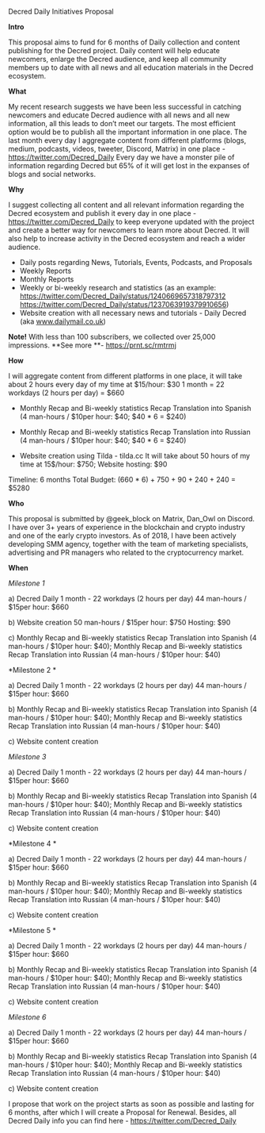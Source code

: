 Decred Daily Initiatives Proposal

**Intro**

This proposal aims to fund for 6 months of Daily сollection and content publishing for the Decred project. Daily content will help educate newcomers, enlarge the Decred audience, and keep all community members up to date with all news and all education materials in the Decred ecosystem. 


**What**

My recent research suggests we have been less successful in catching newcomers and educate Decred audience with all news and all new information, all this leads to don’t meet our targets. The most efficient option would be to publish all the important information in one place. The last month every day I aggregate content from different platforms (blogs, medium, podcasts, videos, tweeter, Discord, Matrix) in one place - https://twitter.com/Decred_Daily Every day we have a monster pile of information regarding Decred but 65% of it will get lost in the expanses of blogs and social networks. 




**Why**

I suggest collecting all content and all relevant information regarding the Decred ecosystem and publish it every day in one place - https://twitter.com/Decred_Daily  to keep everyone updated with the project and create a better way for newcomers to learn more about Decred. It will also help to increase activity in the Decred ecosystem and reach a wider audience.

- Daily posts regarding News, Tutorials, Events, Podcasts, and Proposals
- Weekly Reports
- Monthly Reports 
- Weekly or bi-weekly research and statistics (as an example: https://twitter.com/Decred_Daily/status/1240669657318797312  https://twitter.com/Decred_Daily/status/1237063919379910656)
- Website creation with all necessary news and tutorials - Daily Decred (aka www.dailymail.co.uk)

**Note!**
With less than 100 subscribers, we collected over 25,000 impressions. **See more **-  https://prnt.sc/rmtrmj 

**How**

I will aggregate content from different platforms in one place, it will take about 2 hours every day of my time at $15/hour: $30
1 month = 22 workdays (2 hours per day) = $660

- Monthly Recap and Bi-weekly statistics Recap Translation into Spanish
(4 man-hours / $10per hour: $40; $40 * 6 = $240)

- Monthly Recap and Bi-weekly statistics Recap Translation into Russian
(4 man-hours / $10per hour: $40; $40 * 6 = $240)

- Website creation using Tilda - tilda.cc It will take about 50 hours of my time at 15$/hour: $750;  Website hosting: $90

Timeline: 6 months
Total Budget: (660 * 6) + 750 + 90 + 240 + 240 = $5280 

**Who**

This proposal is submitted by @geek_block on Matrix, Dan_Owl on Discord. I have over 3+ years of experience in the blockchain and crypto industry and one of the early crypto investors. As of 2018, I have been actively developing SMM agency, together with the team of marketing specialists, advertising and PR managers who related to the cryptocurrency market. 

**When**

*Milestone 1*

a) Decred Daily 
1 month - 22 workdays (2 hours per day)
44 man-hours / $15per hour: $660

b) Website creation
50 man-hours / $15per hour: $750
Hosting: $90

c) Monthly Recap and Bi-weekly statistics Recap Translation into Spanish
(4 man-hours / $10per hour: $40); 
Monthly Recap and Bi-weekly statistics Recap Translation into Russian
(4 man-hours / $10per hour: $40)

*Milestone 2 *

a) Decred Daily 
1 month - 22 workdays (2 hours per day)
44 man-hours / $15per hour: $660

b) Monthly Recap and Bi-weekly statistics Recap Translation into Spanish
(4 man-hours / $10per hour: $40); 
Monthly Recap and Bi-weekly statistics Recap Translation into Russian
(4 man-hours / $10per hour: $40)

c) Website content creation

*Milestone 3*

a) Decred Daily 
1 month - 22 workdays (2 hours per day)
44 man-hours / $15per hour: $660

b) Monthly Recap and Bi-weekly statistics Recap Translation into Spanish
(4 man-hours / $10per hour: $40); 
Monthly Recap and Bi-weekly statistics Recap Translation into Russian
(4 man-hours / $10per hour: $40)

c) Website content creation

*Milestone 4 *

a) Decred Daily 
1 month - 22 workdays (2 hours per day)
44 man-hours / $15per hour: $660

b) Monthly Recap and Bi-weekly statistics Recap Translation into Spanish
(4 man-hours / $10per hour: $40); 
Monthly Recap and Bi-weekly statistics Recap Translation into Russian
(4 man-hours / $10per hour: $40)

c) Website content creation

*Milestone 5 *

a) Decred Daily 
1 month - 22 workdays (2 hours per day)
44 man-hours / $15per hour: $660

b) Monthly Recap and Bi-weekly statistics Recap Translation into Spanish
(4 man-hours / $10per hour: $40); 
Monthly Recap and Bi-weekly statistics Recap Translation into Russian
(4 man-hours / $10per hour: $40)

c) Website content creation

*Milestone 6*

a) Decred Daily 
1 month - 22 workdays (2 hours per day)
44 man-hours / $15per hour: $660

b) Monthly Recap and Bi-weekly statistics Recap Translation into Spanish
(4 man-hours / $10per hour: $40); 
Monthly Recap and Bi-weekly statistics Recap Translation into Russian
(4 man-hours / $10per hour: $40)

c) Website content creation

I propose that work on the project starts as soon as possible and lasting for 6 months, after which I will create a Proposal for Renewal. Besides, all Decred Daily info you can find here - https://twitter.com/Decred_Daily